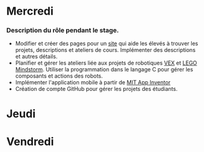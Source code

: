 # Mercredi 

### Description du rôle pendant le stage. 

   * Modifier et créer des pages pour un [site]() qui aide les élevés à trouver les projets, descriptions et ateliers de cours. Implémenter des descriptions et autres détails.
   * Planifier et gérer les ateliers liée aux projets de robotiques [VEX](https://www.vexrobotics.com/) et [LEGO Mindstorm](https://www.lego.com/fr-fr/mindstorms/?ignorereferer=true). Utiliser la programmation dans le langage C pour gérer les composants et actions des robots. 
   * Implémenter l'application mobile à partir de [MIT App Inventor](http://appinventor.mit.edu/explore/)
   * Création de compte GitHub pour gérer les projets des étudiants. 



# Jeudi 



# Vendredi



